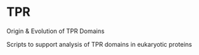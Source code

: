 # TPR
Origin &amp; Evolution of TPR Domains

Scripts to support analysis of TPR domains in eukaryotic proteins
